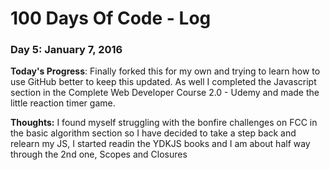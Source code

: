 # 100 Days Of Code - Log

### Day 5: January 7, 2016


**Today's Progress**: Finally forked this for my own and trying to learn how to use GitHub better to keep this updated. As well I completed the Javascript section in the Complete Web Developer Course 2.0 - Udemy and made the little reaction timer game. 

**Thoughts:** I found myself struggling with the bonfire challenges on FCC in the basic algorithm section so I have decided to take a step back and relearn my JS, I started readin the YDKJS books and I am about half way through the 2nd one, Scopes and Closures

